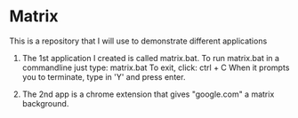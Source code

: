 # Matrix
This is a repository that I will use to demonstrate different applications

1. The 1st application I created is called matrix.bat. 
To run matrix.bat in a commandline just type: matrix.bat
To exit, click: ctrl + C
When it prompts you to terminate, type in 'Y' and press enter.

2. The 2nd app is a chrome extension that gives "google.com" a matrix background.
